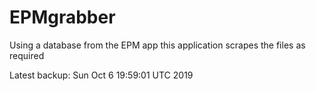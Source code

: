 # EPMgrabber
Using a database from the EPM app this application scrapes the files as required


Latest backup: Sun Oct 6 19:59:01 UTC 2019
